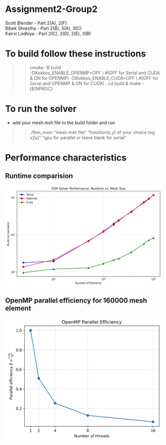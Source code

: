 # Assignment2-Group2
Scott Blender - Part 2(A), 2(F) \
Bibek Shrestha - Part 2(B), 3(A), 3(C) \
Kairvi Lodhiya - Part 2(C), 2(D), 2(E), 3(B)

# To build follow these instructions
>> cmake -B build \
    -DKokkos_ENABLE_OPENMP=OFF \ #(OFF for Serial and CUDA & ON for OPENMP)
    -DKokkos_ENABLE_CUDA=OFF \ #(OFF for Serial and OPENMP & ON for CUDA)
    .
>> cd build & make -j${NPROC}

# To run the solver 
- add your mesh.msh file to the build folder and run
>> ./fem_main "mesh.msh file" "function(x,y) of your choice (eg. x2y)" "gpu for parallel or leave blank for serial"

# Performance characteristics
## Runtime comparision
![Serial vs OpenMP vs CUDA](runtime_plot.png)
## OpenMP parallel efficiency for 160000 mesh element
![OpenMP efficiency curve](openmp_efficiency.png)


